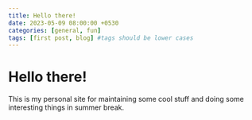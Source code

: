 ```yaml
---
title: Hello there!
date: 2023-05-09 08:00:00 +0530
categories: [general, fun]
tags: [first post, blog] #tags should be lower cases
---
```


# Hello there!

This is my personal site for maintaining some cool stuff and doing some interesting things in summer break.
